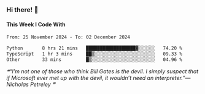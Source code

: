 ### Hi there! 👋

#### This Week I Code With
<!--START_SECTION:waka-->

```txt
From: 25 November 2024 - To: 02 December 2024

Python       8 hrs 21 mins   ██████████████████▓░░░░░░   74.20 %
TypeScript   1 hr 3 mins     ██▒░░░░░░░░░░░░░░░░░░░░░░   09.33 %
Other        33 mins         █▒░░░░░░░░░░░░░░░░░░░░░░░   04.96 %
```

<!--END_SECTION:waka-->

<!--STARTS_HERE_QUOTE_README-->
<i>❝“I’m not one of those who think Bill Gates is the devil.  I simply suspect that if Microsoft ever met up with the devil, it wouldn’t need an interpreter.”— Nicholas Petreley   ❞</i>
<!--ENDS_HERE_QUOTE_README-->
